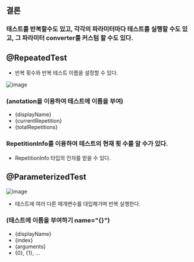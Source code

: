 ## 결론

### 태스트를 반복할수도 있고, 각각의 파라미터마다 테스트를 실행할 수도 있고, 그 파라미터 converter를 커스텀 할 수도 있다.

## @RepeatedTest

- 반복 횟수와 반복 테스트 이름을 설정할 수 있다.

![image](https://user-images.githubusercontent.com/108928206/204067911-ff47dc84-0c93-43f4-897c-c0813e8b3367.png)

### (anotation을 이용하여 테스트에 이름을 부여)

  - {displayName}
  - {currentRepetition}
  - {totalRepetitions}

### RepetitionInfo를 이용하여 테스트의 현재 횟 수를 알 수가 있다.

- RepetitionInfo 타입의 인자를 받을 수 있다.

## @ParameterizedTest

![image](https://user-images.githubusercontent.com/108928206/204068069-8ddd3195-3de0-4400-b2da-34a3b9f5bad2.png)

- 테스트에 여러 다른 매개변수를 대입해가며 반복 실행한다.

### (태스트에 이름을 부여하기 name="{}")

  - {displayName}
  - {index}
  - {arguments}
  - {0}, {1}, ...


